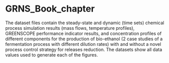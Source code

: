 # GRNS_Book_chapter
The dataset files contain the steady-state and dynamic (time sets) chemical process simulation results (mass flows, temperature profiles), GREENSCOPE performance indicator results, and concentration profiles of different components for the production of bio-ethanol (2 case studies of a fermentation process with different dilution rates) with and without a novel process control strategy for releases reduction. The datasets show all data values used to generate each of the figures. 
